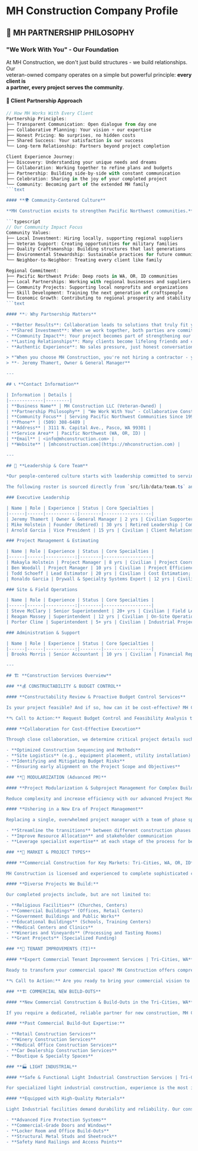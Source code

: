 # MH Construction Company Profile

## 🤝 **MH PARTNERSHIP PHILOSOPHY**

### **"We Work With You" - Our Foundation**

At MH Construction, we don't just build structures - we build relationships. Our  
veteran-owned company operates on a simple but powerful principle: **every client is  
a partner, every project serves the community**.

#### **🏡 Client Partnership Approach**

```typescript
// How MH Works With Every Client
Partnership Principles:
├── Transparent Communication: Open dialogue from day one
├── Collaborative Planning: Your vision + our expertise
├── Honest Pricing: No surprises, no hidden costs
├── Shared Success: Your satisfaction is our success
└── Long-term Relationship: Partners beyond project completion

Client Experience Journey:
├── Discovery: Understanding your unique needs and dreams
├── Collaboration: Working together to refine plans and budgets
├── Partnership: Building side-by-side with constant communication
├── Celebration: Sharing in the joy of your completed project
└── Community: Becoming part of the extended MH family
```text

#### **🌍 Community-Centered Culture**

**MH Construction exists to strengthen Pacific Northwest communities.** Every project we complete, every partnership we build, and every team member we support contributes to a stronger, more connected region.

```typescript
// Our Community Impact Focus
Community Values:
├── Local Investment: Hiring locally, supporting regional suppliers
├── Veteran Support: Creating opportunities for military families
├── Quality Craftsmanship: Building structures that last generations
├── Environmental Stewardship: Sustainable practices for future communities
└── Neighbor-to-Neighbor: Treating every client like family

Regional Commitment:
├── Pacific Northwest Pride: Deep roots in WA, OR, ID communities
├── Local Partnerships: Working with regional businesses and suppliers
├── Community Projects: Supporting local nonprofits and organizations
├── Skill Development: Training the next generation of craftspeople
└── Economic Growth: Contributing to regional prosperity and stability
```text

#### **💡 Why Partnership Matters**

- **Better Results**: Collaboration leads to solutions that truly fit your needs
- **Shared Investment**: When we work together, both parties are committed to success
- **Community Impact**: Your project becomes part of strengthening our shared region
- **Lasting Relationships**: Many clients become lifelong friends and community connections
- **Authentic Experience**: No sales pressure, just honest conversation about your goals

> *"When you choose MH Construction, you're not hiring a contractor - you're gaining a partner who genuinely cares about your success and our community's future."*
> **- Jeremy Thamert, Owner & General Manager**

---

## 📞 **Contact Information**

| Information | Details |
|-------------|---------|
| **Business Name** | MH Construction LLC (Veteran-Owned) |
| **Partnership Philosophy** | "We Work With You" - Collaborative Construction Partners |
| **Community Focus** | Serving Pacific Northwest Communities Since 1995 |
| **Phone** | (509) 308-6489 |
| **Address** | 3111 N. Capital Ave., Pasco, WA 99301 |
| **Service Area** | Pacific Northwest (WA, OR, ID) |
| **Email** | <info@mhconstruction.com> |
| **Website** | [mhconstruction.com](https://mhconstruction.com) |

---

## 👥 **Leadership & Core Team**

*Our people-centered culture starts with leadership committed to serving both clients and communities.*

The following roster is sourced directly from `src/lib/data/team.ts` and grouped by functional department.

### Executive Leadership

| Name | Role | Experience | Status | Core Specialties |
|------|------|-----------:|--------|------------------|
| Jeremy Thamert | Owner & General Manager | 2 yrs | Civilian Supporter | Strategic Vision; Technology Integration; AI Adoption; Operational Leadership |
| Mike Holstein | Founder (Retired) | 30 yrs | Retired Leadership | Company Foundations; Quality Standards; Leadership; Client Trust |
| Arnold Garcia | Vice President | 15 yrs | Civilian | Client Relationships; Strategic Operations; Service Excellence; Project Oversight |

### Project Management & Estimating

| Name | Role | Experience | Status | Core Specialties |
|------|------|-----------:|--------|------------------|
| Makayla Holstein | Project Manager | 8 yrs | Civilian | Project Coordination; Timeline Management; Client Communication; Risk Mitigation |
| Ben Woodall | Project Manager | 10 yrs | Civilian | Project Efficiency; Budget Management; Resource Planning; Client Alignment |
| Todd Schoeff | Lead Estimator | 20 yrs | Civilian | Cost Estimation; Commercial Projects; Medical Facilities; Specialty Projects |
| Ronaldo Garcia | Drywall & Specialty Systems Expert | 12 yrs | Civilian | Drywall Installation; Specialty Wall Systems; Interior Finishing; Precision Craftsmanship |

### Site & Field Operations

| Name | Role | Experience | Status | Core Specialties |
|------|------|-----------:|--------|------------------|
| Steve McClary | Senior Superintendent | 20+ yrs | Civilian | Field Leadership; Multi-Phase Oversight; Safety Management; Quality Assurance |
| Reagan Massey | Superintendent | 12 yrs | Civilian | On-Site Operations; Crew Management; Quality Control; Daily Coordination |
| Porter Cline | Superintendent | 5+ yrs | Civilian | Industrial Projects; Field Coordination; Complex Logistics; Heavy Systems |

### Administration & Support

| Name | Role | Experience | Status | Core Specialties |
|------|------|-----------:|--------|------------------|
| Brooks Morris | Senior Accountant | 10 yrs | Civilian | Financial Reporting; Budget Management; Payroll; Cost Controls |

---

## 🏗️ **Construction Services Overview**

### **💰 CONSTRUCTABILITY & BUDGET CONTROL**

#### **Constructability Review & Proactive Budget Control Services**

Is your project feasible? And if so, how can it be cost-effective? MH Construction is committed to improving project planning and execution through early-stage Constructability Analysis and Budget Control. Although our headquarters are in Pasco, WA, we provide these critical pre-construction services to clients throughout Washington, Oregon, and Idaho. Our proactive approach involves collaborating closely with key subcontractors to eliminate guesswork before ground is broken.

**📞 Call to Action:** Request Budget Control and Feasibility Analysis today. Call (509) 308-6489 to learn more.

#### **Collaboration for Cost-Effective Execution**

Through close collaboration, we determine critical project details such as:

- **Optimized Construction Sequencing and Methods**
- **Site Logistics** (e.g., equipment placement, utility installation)
- **Identifying and Mitigating Budget Risks**
- **Ensuring early alignment on the Project Scope and Objectives**

### **🧩 MODULARIZATION (Advanced PM)**

#### **Project Modularization & Subproject Management for Complex Builds**

Reduce complexity and increase efficiency with our advanced Project Modularization services. This modern project management concept involves strategically dividing large, complex projects into smaller, specialized subprojects. MH Construction focuses on expert Subproject Management to help our clients complete large-scale builds more efficiently and consistently meet tight schedules in the Tri-Cities (Kennewick, WA) and beyond.

#### **Ushering in a New Era of Project Management**

Replacing a single, overwhelmed project manager with a team of phase specialists is the smart decision for large ventures. Our Modularization services:

- **Streamline the transitions** between different construction phases
- **Improve Resource Allocation** and stakeholder communication
- **Leverage specialist expertise** at each stage of the process for better quality control

### **🏢 MARKET & PROJECT TYPES**

#### **Commercial Construction for Key Markets: Tri-Cities, WA, OR, ID**

MH Construction is licensed and experienced to complete sophisticated construction projects for a wide range of commercial markets across Washington, Oregon, and Idaho. With over 150 years of collective experience, you can trust our team to bring your specific vision to life—from a high-end winery to a complex medical center throughout Benton and Franklin Counties.

#### **Diverse Projects We Build:**

Our completed projects include, but are not limited to:

- **Religious Facilities** (Churches, Centers)
- **Commercial Buildings** (Offices, Retail Centers)
- **Government Buildings and Public Works**
- **Educational Buildings** (Schools, Training Centers)
- **Medical Centers and Clinics**
- **Wineries and Vineyards** (Processing and Tasting Rooms)
- **Grant Projects** (Specialized Funding)

### **🏪 TENANT IMPROVEMENTS (TI)**

#### **Expert Commercial Tenant Improvement Services | Tri-Cities, WA**

Ready to transform your commercial space? MH Construction offers comprehensive Tenant Improvement (TI) Services throughout the Tri-Cities, WA area, including Kennewick, Richland, and Pasco. We are licensed to complete commercial renovation projects across Washington, Oregon, and Idaho. With over a decade of experience, we can quickly convert a recently purchased or leased building into a functional, beautiful space that meets your exact business requirements.

**📞 Call to Action:** Are you ready to bring your commercial vision to life? Call us right away to schedule tenant improvement services.

### **🏗️ COMMERCIAL NEW BUILD-OUTS**

#### **New Commercial Construction & Build-Outs in the Tri-Cities, WA**

If you require a dedicated, reliable partner for new construction, MH Construction offers complete Commercial Construction Services for business owners throughout the Tri-Cities (Kennewick, Richland, and Pasco). Whether you want to build a small corporate office or a large vehicle dealership, we construct a space where your business can thrive. We partner with the best architects and utilize top-grade materials to ensure structural integrity and successful project goals.

#### **Past Commercial Build-Out Expertise:**

- **Retail Construction Services**
- **Winery Construction Services**
- **Medical Office Construction Services**
- **Car Dealership Construction Services**
- **Boutique & Specialty Spaces**

### **🏭 LIGHT INDUSTRIAL**

#### **Safe & Functional Light Industrial Construction Services | Tri-Cities**

For specialized light industrial construction, experience is the most important factor. MH Construction has been providing Light Industrial Construction Services for over a decade to business owners in the Tri-Cities, WA (Kennewick, Richland, Pasco) and surrounding areas. If you live in Washington, Oregon, or Idaho, count on us to create a safe, durable, and highly functional building—from warehouses to processing plants—built to your precise specifications.

#### **Equipped with High-Quality Materials**

Light Industrial facilities demand durability and reliability. Our construction contractors in the Tri-Cities utilize industry-leading materials for all critical features, including:

- **Advanced Fire Protection Systems**
- **Commercial-Grade Doors and Windows**
- **Locker Room and Office Build-Outs**
- **Structural Metal Studs and Sheetrock**
- **Safety Hand Railings and Access Points**
